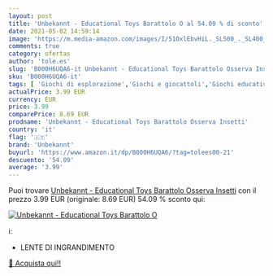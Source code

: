 ```yaml
---
layout: post
title: 'Unbekannt - Educational Toys Barattolo O al 54.09 % di sconto'
date: 2021-05-02 14:59:14
image: 'https://m.media-amazon.com/images/I/51OxlEbvHiL._SL500_._SL400_.jpg'
comments: true
category: ofertas
author: 'tole.es'
slug: 'B000H6UQA6-it Unbekannt - Educational Toys Barattolo Osserva Insetti'
sku: 'B000H6UQA6-it'
tags: [ 'Giochi di esplorazione','Giochi e giocattoli','Giochi educativi e scientifici','Kit e esperimenti di scienze','unbekannt', ]
actualPrice: 3.99 EUR
currency: EUR
price: 3.99
comparePrice: 8.69 EUR
prodname: 'Unbekannt - Educational Toys Barattolo Osserva Insetti'
country: 'it'
flag: '🇮🇹'
brand: 'Unbekannt'
buyurl: 'https://www.amazon.it/dp/B000H6UQA6/?tag=tolees00-21'
descuento: '54.09'
average: '3.99'
---
```


Puoi trovare [Unbekannt - Educational Toys Barattolo Osserva Insetti](https://www.amazon.it/dp/B000H6UQA6/?tag=tolees00-21) con il prezzo 3.99 EUR (originale: 8.69 EUR) 54.09 % sconto qui:

[![Unbekannt - Educational Toys Barattolo O](https://m.media-amazon.com/images/I/51OxlEbvHiL._SL500_._SL400_.jpg)](https://www.amazon.it/dp/B000H6UQA6/?tag=tolees00-21)

ℹ️:

- LENTE DI INGRANDIMENTO

[🛒 Acquista qui!!](https://www.amazon.it/dp/B000H6UQA6/?tag=tolees00-21)
